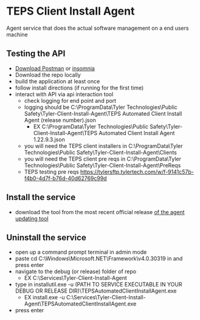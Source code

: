 # TEPS Client Install Agent
Agent service that does the actual software management on a end users machine


## Testing the API 
- [Download Postman](https://www.postman.com/) or [insomnia](https://insomnia.rest/)
- Download the repo locally 
- build the application at least once
- follow install directions (if running for the first time)
- interact with API via api interaction tool
  - check logging for end point and port
  - logging should be C:\ProgramData\Tyler Technologies\Public Safety\Tyler-Client-Install-Agent\TEPS Automated Client Install Agent (release number).json
     - EX C:\ProgramData\Tyler Technologies\Public Safety\Tyler-Client-Install-Agent\TEPS Automated Client Install Agent 1.22.9.3.json
  - you will need the TEPS client installers in C:\ProgramData\Tyler Technologies\Public Safety\Tyler-Client-Install-Agent\Clients
  - you will need the TEPS client pre reqs in C:\ProgramData\Tyler Technologies\Public Safety\Tyler-Client-Install-Agent\PreReqs
   - TEPS testing pre reqs https://tylersftp.tylertech.com/w/f-9141c57b-f4b0-4d7f-b76d-40d62769c99d
  
## Install the service
- download the tool from the most recent official release [of the agent updating tool](https://github.com/davasorus/TEPSClientInstallService-UpdateUtility/releases/tag/1.22.10.1)
  
## Uninstall the service
-  open up a command prompt terminal in admin mode
- paste cd C:\Windows\Microsoft.NET\Framework\v4.0.30319 in and press enter
- navigate to the debug (or release) folder of repo 
  - EX C:\Services\Tyler-Client-Install-Agent
- type in installutil.exe -u (PATH TO SERVICE EXECUTABLE IN YOUR DEBUG OR RELEASE DIR)\TEPSAutomatedClientInstallAgent.exe
  - EX install.exe -u C:\Services\Tyler-Client-Install-Agent\TEPSAutomatedClientInstallAgent.exe
- press enter 
